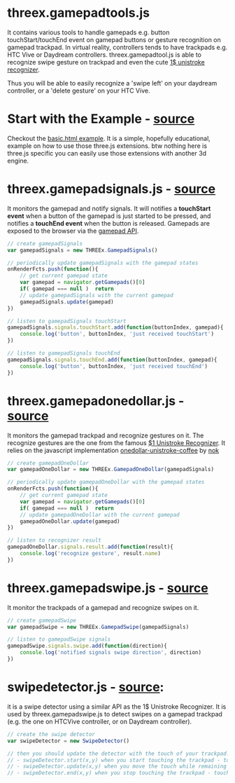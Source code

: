 # threex.gamepadtools.js
It contains various tools to handle gamepads e.g. button touchStart/touchEnd event on gamepad buttons
or gesture recognition on gamepad trackpad.
In virtual reality, controllers tends to have trackpads e.g. HTC Vive or Daydream controllers.
threex.gamepadtool.js is able to recognize swipe gesture on trackpad 
and even the cute [1$ unistroke recognizer](http://depts.washington.edu/aimgroup/proj/dollar).

Thus you will be able to easily recognize a 'swipe left' on your daydream controller,
or a 'delete gesture' on your HTC Vive.

# Start with the Example - [source](https://github.com/jeromeetienne/threex.gamepadtools.js/blob/master/examples/basic.html)
Checkout the [basic.html example](https://github.com/jeromeetienne/threex.gamepadtools.js/blob/master/examples/basic.html). 
It is a simple, hopefully educational, example
on how to use those three.js extensions. btw nothing here is three.js specific 
you can easily use those extensions with another 3d engine.

# threex.gamepadsignals.js - [source](https://github.com/jeromeetienne/threex.gamepadtools.js/blob/master/src/threex.gamepadsignals.js)
It monitors the gamepad and notify signals.
It will notifies a **touchStart event** when a button of the gamepad is just started to be pressed,
and notifies a **touchEnd event** when the button is released.
Gamepads are exposed to the browser via the [gamepad API](https://developer.mozilla.org/en-US/docs/Web/API/Gamepad_API).


```javascript
// create gamepadSignals
var gamepadSignals = new THREEx.GamepadSignals()

// periodically update gamepadSignals with the gamepad states
onRenderFcts.push(function(){
	// get current gamepad state
	var gamepad = navigator.getGamepads()[0]
	if( gamepad === null )	return
	// update gamepadSignals with the current gamepad
	gamepadSignals.update(gamepad)		
})

// listen to gamepadSignals touchStart
gamepadSignals.signals.touchStart.add(function(buttonIndex, gamepad){	
	console.log('button', buttonIndex, 'just received touchStart')
})

// listen to gamepadSignals touchEnd
gamepadSignals.signals.touchEnd.add(function(buttonIndex, gamepad){	
	console.log('button', buttonIndex, 'just received touchEnd')
})
```



# threex.gamepadonedollar.js - [source](https://github.com/jeromeetienne/threex.gamepadtools.js/blob/master/src/threex.gamepadonedollar.js)
It monitors the gamepad trackpad and recognize gestures on it. The recognize gestures
are the one from the famous [$1 Unistroke Recognizer](http://depts.washington.edu/aimgroup/proj/dollar/).
It relies on the javascript implementation [onedollar-unistroke-coffee](https://github.com/nok/onedollar-unistroke-coffee)
by [nok](http://nok.onl)


```javascript
// create gamepadOneDollar
var gamepadOneDollar = new THREEx.GamepadOneDollar(gamepadSignals)

// periodically update gamepadOneDollar with the gamepad states
onRenderFcts.push(function(){
	// get current gamepad state
	var gamepad = navigator.getGamepads()[0]
	if( gamepad === null )	return
	// update gamepadOneDollar with the current gamepad
	gamepadOneDollar.update(gamepad)		
})	

// listen to recognizer result
gamepadOneDollar.signals.result.add(function(result){
	console.log('recognize gesture', result.name)
})
```

# threex.gamepadswipe.js - [source](https://github.com/jeromeetienne/threex.gamepadtools.js/blob/master/src/threex.gamepadswipe.js)

It monitor the trackpads of a gamepad and recognize swipes on it.

```javascript
// create gamepadSwipe
var gamepadSwipe = new THREEx.GamepadSwipe(gamepadSignals)

// listen to gamepadSwipe signals 
gamepadSwipe.signals.swipe.add(function(direction){
	console.log('notified signals swipe direction', direction)
})
```

# swipedetector.js - [source](https://github.com/jeromeetienne/threex.gamepadtools.js/blob/master/src/swipedetector.js):
it is a swipe detector using a similar API as the 1$ Unistroke Recognizer.
It is used by threex.gamepadswipe.js to detect swipes on a gamepad trackpad (e.g. the one on HTCVive controller, or on Daydream controller).

```javascript
// create the swipe detector
var swipeDetector = new SwipeDetector()

// then you should update the detector with the touch of your trackpad.
// - swipeDetector.start(x,y) when you start touching the trackpad - touchStart
// - swipeDetector.update(x,y) when you move the touch while remaining touched - touchMove
// - swipeDetector.end(x,y) when you stop touching the trackpad - touchEnd
```
